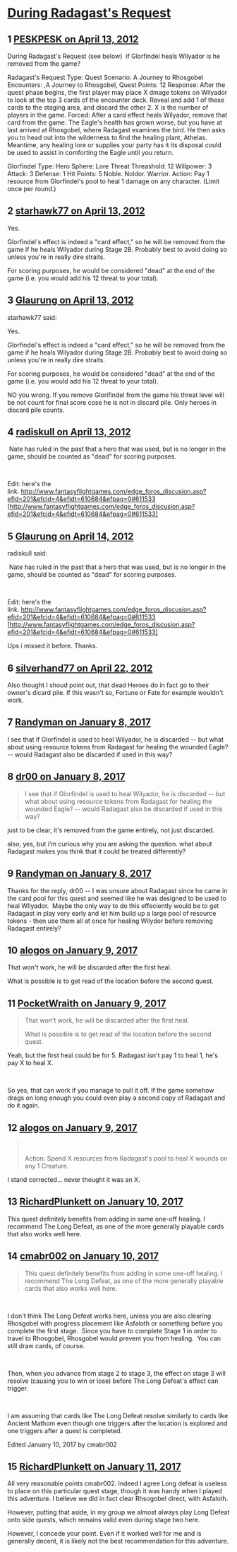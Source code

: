 # [During Radagast&#039;s Request](https://community.fantasyflightgames.com/topic/63053-during-radagasts-request/)

## 1 [PESKPESK on April 13, 2012](https://community.fantasyflightgames.com/topic/63053-during-radagasts-request/?do=findComment&comment=617100)

During Radagast's Request (see below)  if Glorfindel heals Wilyador is he removed from the game?

Radagast's Request
Type: Quest
Scenario: A Journey to Rhosgobel Encounters: ,A Journey to Rhosgobel,
Quest Points: 12
Response: After the quest phase begins, the first player may place X dmage tokens on Wilyador to look at the top 3 cards of the encounter deck. Reveal and add 1 of these cards to the staging area, and discard the other 2. X is the number of players in the game.
Forced: After a card effect heals Wilyador, remove that card from the game.
The Eagle's health has grown worse, but you have at last arrived at Rhosgobel, where Radagast examines the bird. He then asks you to head out into the wilderness to find the healing plant, Athelas. Meantime, any healing lore or supplies your party has it its disposal could be used to assist in comforting the Eagle until you return.

Glorfindel
Type: Hero Sphere: Lore
Threat Threashold: 12
Willpower: 3 Attack: 3 Defense: 1 Hit Points: 5
Noble. Noldor. Warrior.
Action: Pay 1 resource from Glorfindel's pool to heal 1 damage on any character. (Limit once per round.)
 

## 2 [starhawk77 on April 13, 2012](https://community.fantasyflightgames.com/topic/63053-during-radagasts-request/?do=findComment&comment=617127)

Yes.

Glorfindel's effect is indeed a "card effect," so he will be removed from the game if he heals Wilyador during Stage 2B. Probably best to avoid doing so unless you're in really dire straits. 

For scoring purposes, he would be considered "dead" at the end of the game (i.e. you would add his 12 threat to your total). 

## 3 [Glaurung on April 13, 2012](https://community.fantasyflightgames.com/topic/63053-during-radagasts-request/?do=findComment&comment=617353)

starhawk77 said:

Yes.

Glorfindel's effect is indeed a "card effect," so he will be removed from the game if he heals Wilyador during Stage 2B. Probably best to avoid doing so unless you're in really dire straits. 

For scoring purposes, he would be considered "dead" at the end of the game (i.e. you would add his 12 threat to your total). 



NO you wrong. If you remove Glorifindel from the game his threat level will be not count for final score cose he is not in discard pile. Only heroes in discard pile counts.

## 4 [radiskull on April 13, 2012](https://community.fantasyflightgames.com/topic/63053-during-radagasts-request/?do=findComment&comment=617365)

 Nate has ruled in the past that a hero that was used, but is no longer in the game, should be counted as "dead" for scoring purposes.

 

Edit: here's the link. http://www.fantasyflightgames.com/edge_foros_discusion.asp?efid=201&efcid=4&efidt=610684&efpag=0#611533 [http://www.fantasyflightgames.com/edge_foros_discusion.asp?efid=201&efcid=4&efidt=610684&efpag=0#611533]

## 5 [Glaurung on April 14, 2012](https://community.fantasyflightgames.com/topic/63053-during-radagasts-request/?do=findComment&comment=617580)

radiskull said:

 Nate has ruled in the past that a hero that was used, but is no longer in the game, should be counted as "dead" for scoring purposes.

 

Edit: here's the link. http://www.fantasyflightgames.com/edge_foros_discusion.asp?efid=201&efcid=4&efidt=610684&efpag=0#611533 [http://www.fantasyflightgames.com/edge_foros_discusion.asp?efid=201&efcid=4&efidt=610684&efpag=0#611533]



Ups i missed it before. Thanks.

## 6 [silverhand77 on April 22, 2012](https://community.fantasyflightgames.com/topic/63053-during-radagasts-request/?do=findComment&comment=620801)

Also thought I shoud point out, that dead Heroes do in fact go to their owner's dicard pile. If this wasn't so, Fortune or Fate for example wouldn't work.

## 7 [Randyman on January 8, 2017](https://community.fantasyflightgames.com/topic/63053-during-radagasts-request/?do=findComment&comment=2577229)

I see that if Glorfindel is used to heal Wilyador, he is discarded -- but what about using resource tokens from Radagast for healing the wounded Eagle? -- would Radagast also be discarded if used in this way?

## 8 [dr00 on January 8, 2017](https://community.fantasyflightgames.com/topic/63053-during-radagasts-request/?do=findComment&comment=2577284)

> I see that if Glorfindel is used to heal Wilyador, he is discarded -- but what about using resource tokens from Radagast for healing the wounded Eagle? -- would Radagast also be discarded if used in this way?

just to be clear, it's removed from the game entirely, not just discarded.

also, yes, but i'm curious why you are asking the question. what about Radagast makes you think that it could be treated differently?

## 9 [Randyman on January 8, 2017](https://community.fantasyflightgames.com/topic/63053-during-radagasts-request/?do=findComment&comment=2577351)

Thanks for the reply, dr00 -- I was unsure about Radagast since he came in the card pool for this quest and seemed like he was designed to be used to heal WIlyador.  Maybe the only way to do this effeciently would be to get Radagast in play very early and let him build up a large pool of resource tokens - then use them all at once for healing Wilydor before removing Radagast entirely?

## 10 [alogos on January 9, 2017](https://community.fantasyflightgames.com/topic/63053-during-radagasts-request/?do=findComment&comment=2578273)

That won't work, he will be discarded after the first heal.

What is possible is to get read of the location before the second quest.

## 11 [PocketWraith on January 9, 2017](https://community.fantasyflightgames.com/topic/63053-during-radagasts-request/?do=findComment&comment=2578521)

> That won't work, he will be discarded after the first heal.
> 
> What is possible is to get read of the location before the second quest.

Yeah, but the first heal could be for 5. Radagast isn't pay 1 to heal 1, he's pay X to heal X.

 

So yes, that can work if you manage to pull it off. If the game somehow drags on long enough you could even play a second copy of Radagast and do it again.

## 12 [alogos on January 9, 2017](https://community.fantasyflightgames.com/topic/63053-during-radagasts-request/?do=findComment&comment=2578903)

>  
> 
> Action: Spend X resources from Radagast's pool to heal X wounds on any 1 Creature.

I stand corrected... never thought it was an X.

## 13 [RichardPlunkett on January 10, 2017](https://community.fantasyflightgames.com/topic/63053-during-radagasts-request/?do=findComment&comment=2579898)

This quest definitely benefits from adding in some one-off healing. I recommend The Long Defeat, as one of the more generally playable cards that also works well here.

## 14 [cmabr002 on January 10, 2017](https://community.fantasyflightgames.com/topic/63053-during-radagasts-request/?do=findComment&comment=2580772)

> This quest definitely benefits from adding in some one-off healing. I recommend The Long Defeat, as one of the more generally playable cards that also works well here.

 

I don't think The Long Defeat works here, unless you are also clearing Rhosgobel with progress placement like Asfaloth or something before you complete the first stage.  Since you have to complete Stage 1 in order to travel to Rhosgobel, Rhosgobel would prevent you from healing.  You can still draw cards, of course.

 

Then, when you advance from stage 2 to stage 3, the effect on stage 3 will resolve (causing you to win or lose) before The Long Defeat's effect can trigger.

 

I am assuming that cards like The Long Defeat resolve similarly to cards like Ancient Mathom even though one triggers after the location is explored and one triggers after a quest is completed.

Edited January 10, 2017 by cmabr002

## 15 [RichardPlunkett on January 11, 2017](https://community.fantasyflightgames.com/topic/63053-during-radagasts-request/?do=findComment&comment=2584165)

All very reasonable points cmabr002. Indeed I agree Long defeat is useless to place on this particular quest stage, though it was handy when I played this adventure. I believe we did in fact clear Rhsogobel direct, with Asfaloth.

However, putting that aside, in my group we almost always play Long Defeat onto side quests, which remains valid even during stage two here.

However, I concede your point. Even if it worked well for me and is generally decent, it is likely not the best recommendation for this adventure.


